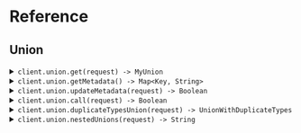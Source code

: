 # Reference
## Union
<details><summary><code>client.union.get(request) -> MyUnion</code></summary>
<dl>
<dd>

#### 🔌 Usage

<dl>
<dd>

<dl>
<dd>

```java
client.union().get(
    MyUnion.of("string")
);
```
</dd>
</dl>
</dd>
</dl>

#### ⚙️ Parameters

<dl>
<dd>

<dl>
<dd>

**request:** `MyUnion` 
    
</dd>
</dl>
</dd>
</dl>


</dd>
</dl>
</details>

<details><summary><code>client.union.getMetadata() -> Map&lt;Key, String&gt;</code></summary>
<dl>
<dd>

#### 🔌 Usage

<dl>
<dd>

<dl>
<dd>

```java
client.union().getMetadata();
```
</dd>
</dl>
</dd>
</dl>


</dd>
</dl>
</details>

<details><summary><code>client.union.updateMetadata(request) -> Boolean</code></summary>
<dl>
<dd>

#### 🔌 Usage

<dl>
<dd>

<dl>
<dd>

```java
client.union().updateMetadata(
    MetadataUnion.ofOptionalMetadata(
        new HashMap<String, Object>() {{
            put("string", new 
            HashMap<String, Object>() {{put("key", "value");
            }});
        }}
    )
);
```
</dd>
</dl>
</dd>
</dl>

#### ⚙️ Parameters

<dl>
<dd>

<dl>
<dd>

**request:** `MetadataUnion` 
    
</dd>
</dl>
</dd>
</dl>


</dd>
</dl>
</details>

<details><summary><code>client.union.call(request) -> Boolean</code></summary>
<dl>
<dd>

#### 🔌 Usage

<dl>
<dd>

<dl>
<dd>

```java
client.union().call(
    Request
        .builder()
        .union(
            MetadataUnion.ofOptionalMetadata(
                new HashMap<String, Object>() {{
                    put("union", new 
                    HashMap<String, Object>() {{put("key", "value");
                    }});
                }}
            )
        )
        .build()
);
```
</dd>
</dl>
</dd>
</dl>

#### ⚙️ Parameters

<dl>
<dd>

<dl>
<dd>

**request:** `Request` 
    
</dd>
</dl>
</dd>
</dl>


</dd>
</dl>
</details>

<details><summary><code>client.union.duplicateTypesUnion(request) -> UnionWithDuplicateTypes</code></summary>
<dl>
<dd>

#### 🔌 Usage

<dl>
<dd>

<dl>
<dd>

```java
client.union().duplicateTypesUnion(
    UnionWithDuplicateTypes.of("string")
);
```
</dd>
</dl>
</dd>
</dl>

#### ⚙️ Parameters

<dl>
<dd>

<dl>
<dd>

**request:** `UnionWithDuplicateTypes` 
    
</dd>
</dl>
</dd>
</dl>


</dd>
</dl>
</details>

<details><summary><code>client.union.nestedUnions(request) -> String</code></summary>
<dl>
<dd>

#### 🔌 Usage

<dl>
<dd>

<dl>
<dd>

```java
client.union().nestedUnions(
    NestedUnionRoot.of("string")
);
```
</dd>
</dl>
</dd>
</dl>

#### ⚙️ Parameters

<dl>
<dd>

<dl>
<dd>

**request:** `NestedUnionRoot` 
    
</dd>
</dl>
</dd>
</dl>


</dd>
</dl>
</details>
